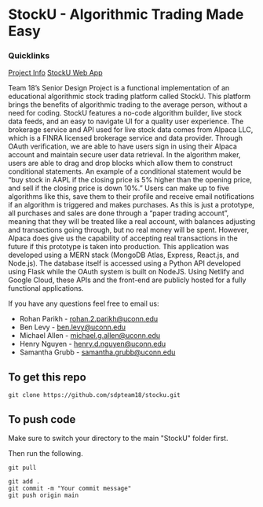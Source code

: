 # StockU - Algorithmic Trading Made Easy

### Quicklinks

[Project Info](https://www.youtube.com/watch?v=QsenYDCzPak)
[StockU Web App](https://stocku.netlify.app/)

Team 18’s Senior Design Project is a functional implementation of an educational algorithmic stock trading platform called StockU.  This platform brings the benefits of algorithmic trading to the average person, without a need for coding. StockU features a no-code algorithm builder, live stock data feeds, and an easy to navigate UI for a quality user experience. The brokerage service and API used for live stock data comes from Alpaca LLC, which is a FINRA licensed brokerage service and data provider.  Through OAuth verification, we are able to have users sign in using their Alpaca account and maintain secure user data retrieval. In the algorithm maker, users are able to drag and drop blocks which allow them to construct conditional statements.  An example of a conditional statement would be “buy stock in AAPL if the closing price is 5% higher than the opening price, and sell if the closing price is down 10%.”  Users can make up to five algorithms like this, save them to their profile and receive email notifications if an algorithm is triggered and makes purchases. As this is just a prototype, all purchases and sales are done through a “paper trading account”, meaning that they will be treated like a real account, with balances adjusting and transactions going through, but no real money will be spent.  However, Alpaca does give us the capability of accepting real transactions in the future if this prototype is taken into production. This application was developed using a MERN stack (MongoDB Atlas, Express, React.js, and Node.js).  The database itself is accessed using a Python API developed using Flask while the OAuth system is built on NodeJS. Using Netlify and Google Cloud, these APIs and the front-end are publicly hosted for a fully functional applications. 

If you have any questions feel free to email us: 
* Rohan Parikh - rohan.2.parikh@uconn.edu 
* Ben Levy -  ben.levy@uconn.edu 
* Michael Allen - michael.g.allen@uconn.edu 
* Henry Nguyen -  henry.d.nguyen@uconn.edu 
* Samantha Grubb - samantha.grubb@uconn.edu 



## To get this repo

```
git clone https://github.com/sdpteam18/stocku.git
```

## To push code
Make sure to switch your directory to the main "StockU" folder first.

Then run the following.
```
git pull
```

```
git add .
git commit -m "Your commit message"
git push origin main
```
